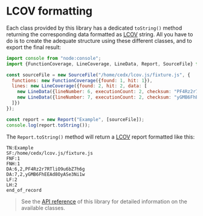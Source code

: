 # LCOV formatting
Each class provided by this library has a dedicated `toString()` method returning the corresponding data formatted as [LCOV](https://github.com/linux-test-project/lcov) string.
All you have to do is to create the adequate structure using these different classes, and to export the final result:

```javascript
import console from "node:console";
import {FunctionCoverage, LineCoverage, LineData, Report, SourceFile} from "@cedx/lcov";

const sourceFile = new SourceFile("/home/cedx/lcov.js/fixture.js", {
  functions: new FunctionCoverage({found: 1, hit: 1}),
  lines: new LineCoverage({found: 2, hit: 2, data: [
    new LineData({lineNumber: 6, executionCount: 2, checksum: "PF4Rz2r7RTliO9u6bZ7h6g"}),
    new LineData({lineNumber: 7, executionCount: 2, checksum: "yGMB6FhEEAd8OyASe3Ni1w"})
  ]})
});

const report = new Report("Example", [sourceFile]);
console.log(report.toString());
```

The `Report.toString()` method will return a [LCOV](https://github.com/linux-test-project/lcov) report formatted like this:

```lcov
TN:Example
SF:/home/cedx/lcov.js/fixture.js
FNF:1
FNH:1
DA:6,2,PF4Rz2r7RTliO9u6bZ7h6g
DA:7,2,yGMB6FhEEAd8OyASe3Ni1w
LF:2
LH:2
end_of_record
```

> See the [API reference](api/) of this library for detailed information on the available classes.
